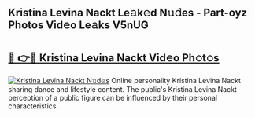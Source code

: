 ## Kristina Levina Nackt Le𝚊k𝚎d N𝚞𝚍es - Part-oyz Photos Vid𝚎o Le𝚊ks V5nUG

# <h2><a href="http://fb1qih.evod.top/?m=Kristina+Levina+Nackt">🔗 👉🔴 Kristina Levina Nackt Vid𝚎o Ph𝚘t𝚘s</a></h2>

[![Kristina Levina Nackt N𝚞d𝚎s](https://i.imgur.com/8V9OHl7.gif)](http://fb1qih.evod.top/?m=Kristina+Levina+Nackt)
Online personality Kristina Levina Nackt sharing dance and lifestyle content. The public's Kristina Levina Nackt perception of a public figure can be influenced by their personal characteristics. 
